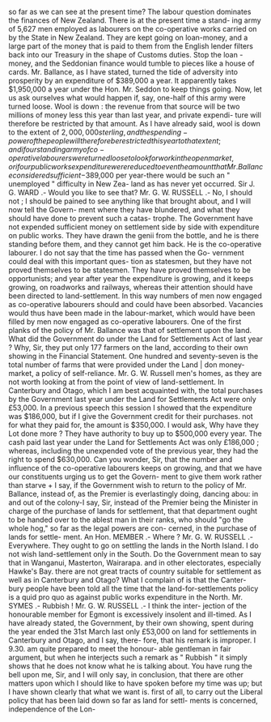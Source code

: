 so far as we can see at the present time? The labour question dominates the finances of New Zealand. There is at the present time a stand- ing army of 5,627 men employed as labourers on the co-operative works carried on by the State in New Zealand. They are kept going on loan-money, and a large part of the money that is paid to them from the English lender filters back into our Treasury in the shape of Customs duties. Stop the loan - money, and the Seddonian finance would tumble to pieces like a house of cards. Mr. Ballance, as I have stated, turned the tide of adversity into prosperity by an expenditure of $389,000 a year. It apparently takes $1,950,000 a year under the Hon. Mr. Seddon to keep things going. Now, let us ask ourselves what would happen if, say, one-half of this army were turned loose. Wool is down : the revenue from that source will be two millions of money less this year than last year, and private expendi- ture will therefore be restricted by that amount. As I have already said, wool is down to the extent of $2,000,000 sterling, and the spending- power of the people will therefore be restricted this year to that extent ; and if our standing army of co-operative labourers were turned loose to look for work in the open market, or if our public works expenditure were reduced to even the amount that Mr. Ballance considered sufficient-$389,000 per year-there would be such an " unemployed " difficulty in New Zea- land as has never yet occurred. Sir J. G. WARD .- Would you like to see that? Mr. G. W. RUSSELL .- No, I should not ; I should be pained to see anything like that brought about, and I will now tell the Govern- ment where they have blundered, and what they should have done to prevent such a catas- trophe. The Government have not expended sufficient money on settlement side by side with expenditure on public works. They have drawn the genii from the bottle, and he is there standing before them, and they cannot get him back. He is the co-operative labourer. I do not say that the time has passed when the Go- vernment could deal with this important ques- tion as statesmen, but they have not proved themselves to be statesmen. They have proved themselves to be opportunists; and year after year the expenditure is growing, and it keeps growing, on roadworks and railways, whereas their attention should have been directed to land-settlement. In this way numbers of men now engaged as co-operative labourers should and could have been absorbed. Vacancies would thus have been made in the labour-market, which would have been filled by men now engaged as co-operative labourers. One of the first planks of the policy of Mr. Ballance was that of settlement upon the land. What did the Government do under the Land for Settlements Act of last year ? Why, Sir, they put only 177 farmers on the land, according to their own showing in the Financial Statement. One hundred and seventy-seven is the total number of farms that were provided under the Land | don money- market, a policy of self-reliance. Mr. G. W. Russell men's homes, as they are not worth looking at from the point of view of land-settlement. In Canterbury and Otago, which I am best acquainted with, the total purchases by the Government last year under the Land for Settlements Act were only £53,000. In a previous speech this session I showed that the expenditure was $186,000, but if I give the Government credit for their purchases. not for what they paid for, the amount is $350,000. I would ask, Why have they Lot done more ? They have authority to buy up to $500,000 every year. The cash paid last year under the Land for Settlements Act was only £186,000 ; whereas, including the unexpended vote of the previous year, they had the right to spend $630,000. Can you wonder, Sir, that the number and influence of the co-operative labourers keeps on growing, and that we have our constituents urging us to get the Govern- ment to give them work rather than starve + I say, if the Government wish to return to the policy of Mr. Ballance, instead of, as the Premier is everlastingly doing, dancing abou: in and out of the colony-I say, Sir, instead of the Premier being the Minister in charge of the purchase of lands for settlement, that that department ought to be handed over to the ablest man in their ranks, who should "go the whole hog," so far as the legal powers are con- cerned, in the purchase of lands for settle- ment. An Hon. MEMBER .- Where ? Mr. G. W. RUSSELL .- Everywhere. They ought to go on settling the lands in the North Island. I do not wish land-settlement only in the South. Do the Government mean to say that in Wanganui, Masterton, Wairarapa. and in other electorates, especially Hawke's Bay. there are not great tracts of country suitable for settlement as well as in Canterbury and Otago? What I complain of is that the Canter- bury people have been told all the time that the land-for-settlements policy is a quid pro quo as against public works expenditure in the North. Mr. SYMES .- Rubbish ! Mr. G. W. RUSSELL .- I think the inter- jection of the honourable member for Egmont is excessively insolent and ill-timed. As I have already stated, the Government, by their own showing, spent during the year ended the 31st March last only £53,000 on land for settlements in Canterbury and Otago, and I say, there- fore, that his remark is improper. I 9.30. am quite prepared to meet the honour- able gentleman in fair argument, but when he interjects such a remark as " Rubbish " it simply shows that he does not know what he is talking about. You have rung the bell upon me, Sir, and I will only say, in conclusion, that there are other matters upon which I should like to have spoken before my time was up; but I have shown clearly that what we want is. first of all, to carry out the Liberal policy that has been laid down so far as land for settl- ments is concerned, independence of the Lon- 